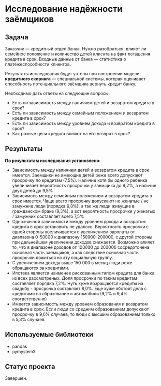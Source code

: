 # Исследование надёжности заёмщиков


## Задача

Заказчик — кредитный отдел банка. Нужно разобраться, влияет ли семейное положение и количество детей клиента на факт погашения кредита в срок. Входные данные от банка — статистика о платёжеспособности клиентов.

Результаты исследования будут учтены при построении модели **кредитного скоринга** — специальной системы, которая оценивает способность потенциального заёмщика вернуть кредит банку.

Необходимо дать ответы на следующие вопросы:
* Есть ли зависимость между наличием детей и возвратом кредита в срок?
* Есть ли зависимость между семейным положением и возвратом кредита в срок?
* Есть ли зависимость между уровнем дохода и возвратом кредита в срок?
* Как разные цели кредита влияют на его возврат в срок?


## Результаты
**По результатам исследования установлено:**
*  Зависимость между наличием детей и возвратом кредита в срок имеется. Заемщики не имеющие детей реже всего допускают просрочку по кредитам (7,5%). Наличие хотя бы одного ребенка увеличивает вероятность просрочки у заемщика до 9,2%, а наличие двух детей до 9,5%
* Зависимось между семейным положением и возвратом кредита в срок имеется. Чаще всего просрочку допускают не женатые / не замужние люди (порядка 9,8%), а так же люди живущие в гражданском браке (9,3%), а вот вероятность просрочки у женатых / замужних составляет всего 7,5%
* Однозначной зависимости между уровнем дохода и возвратом кредита в срок установить не удалось. Вероятность просрочки с одной стороны увеличивается с увеличением зарплаты от диапазона 0-50000 к диапазону 150000-200000, с другой стороны при дальнейшем увеличении доходов снижается. Возможно влияет то, что в диапазоне доходов от 100000 до 200000 сосредоточена основная часть заемщиков, а как следствие основная часть просрочки ложиться на эту социальную группу.
* С увеличением дохода выше 150 000 в месяц люди реже обращаются за кредитами.
* Ипотека является наименее рискованным типом кредита для банка из всех рассмотреных. Доля просрочки по таким кредитам составляет порядка 7,2%. Чуть хуже возращаются кредиты на свадьбу - просрочка составляет 8,0%. Еще хуже обстоят дела с кредитами на образование и автомобили (9,2% и 9,4% соответственно)
* Имеется зависимость между уровнем образования и возвратом кредита в срок. Если люди со средним образованием допускают просрочку в 9,0% случаев, то люди с высшим образованием только в 5,3% случаев.


## Используемые библиотеки
* pandas
* pymystem3

## Статус проекта

Завершен.

